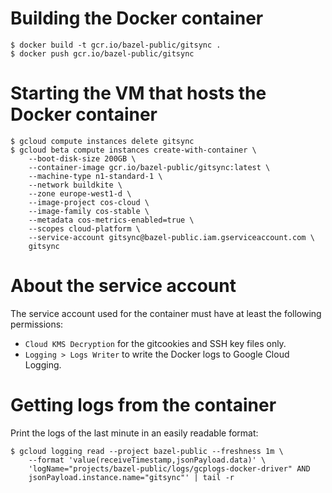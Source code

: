 # Building the Docker container

```
$ docker build -t gcr.io/bazel-public/gitsync .
$ docker push gcr.io/bazel-public/gitsync
```

# Starting the VM that hosts the Docker container

```
$ gcloud compute instances delete gitsync
$ gcloud beta compute instances create-with-container \
    --boot-disk-size 200GB \
    --container-image gcr.io/bazel-public/gitsync:latest \
    --machine-type n1-standard-1 \
    --network buildkite \
    --zone europe-west1-d \
    --image-project cos-cloud \
    --image-family cos-stable \
    --metadata cos-metrics-enabled=true \
    --scopes cloud-platform \
    --service-account gitsync@bazel-public.iam.gserviceaccount.com \
    gitsync
```

# About the service account

The service account used for the container must have at least the following
permissions:

- `Cloud KMS Decryption` for the gitcookies and SSH key files only.
- `Logging > Logs Writer` to write the Docker logs to Google Cloud Logging.

# Getting logs from the container

Print the logs of the last minute in an easily readable format:

```
$ gcloud logging read --project bazel-public --freshness 1m \
    --format 'value(receiveTimestamp,jsonPayload.data)' \
    'logName="projects/bazel-public/logs/gcplogs-docker-driver" AND
    jsonPayload.instance.name="gitsync"' | tail -r
```
